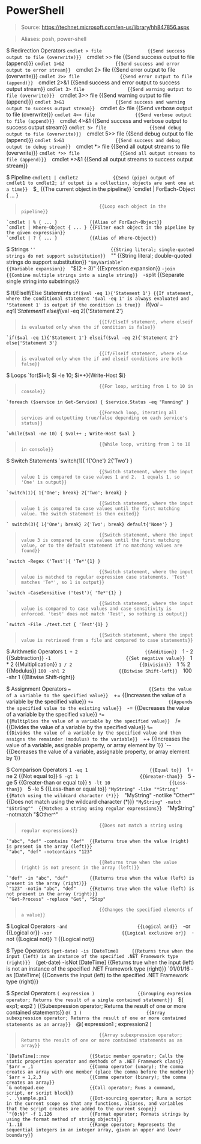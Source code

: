 # PowerShell

> Source: https://technet.microsoft.com/en-us/library/hh847856.aspx

> Aliases: posh, power-shell

$ Redirection Operators
    `cmdlet > file                 {{Send success output to file (overwrite)}} 
    `cmdlet >> file                {{Send success output to file (append)}} 
    `cmdlet 1>&2                   {{Send success and error output to error stream}} 
    `cmdlet 2> file                {{Send error output to file (overwrite)}} 
    `cmdlet 2>> file               {{Send error output to file (append)}} 
    `cmdlet 2>&1                   {{Send success and error output to success output stream}} 
    `cmdlet 3> file                {{Send warning output to file (overwrite)}} 
    `cmdlet 3>> file               {{Send warning output to file (append)}} 
    `cmdlet 3>&1                   {{Send success and warning output to success output stream}} 
    `cmdlet 4> file                {{Send verbose output to file (overwrite)}} 
    `cmdlet 4>> file               {{Send verbose output to file (append)}} 
    `cmdlet 4>&1                   {{Send success and verbose output to success output stream}} 
    `cmdlet 5> file                {{Send debug output to file (overwrite)}} 
    `cmdlet 5>> file               {{Send debug output to file (append)}} 
    `cmdlet 5>&1                   {{Send success and debug output to debug stream}} 
    `cmdlet *> file                {{Send all output streams to file (overwrite)}} 
    `cmdlet *>> file               {{Send all output streams to file (append)}} 
    `cmdlet *>&1                   {{Send all output streams to success output stream}} 

$ Pipeline
    `cmdlet1 | cmdlet2             {{Send (pipe) output of cmdlet1 to cmdlet2; if output is a collection, objects are sent one at a time}} 
    `$_                            {{The current object in the pipeline}} 
    `cmdlet | ForEach-Object { ... }
>                                  {{Loop each object in the pipeline}} 
    `cmdlet | % { ... }            {{Alias of ForEach-Object}} 
    `cmdlet | Where-Object { ... } {{Filter each object in the pipeline by the given expression}} 
    `cmdlet | ? { ... }            {{Alias of Where-Object}} 

$ Strings
    `''                            {{String literal; single-quoted strings do not support substitution}} 
    `""                            {{String literal; double-quoted strings do support substitution}} 
    `"$myVariable"                 {{Variable expansion}} 
    `"$(2 + 3)"                    {{Expression expansion}} 
    `-join                         {{Combine multiple strings into a single string}} 
    `-split                        {{Separate single string into substrings}} 

$ If/ElseIf/Else Statements
    `if($val -eq 1){'Statement 1'} {{If statement, where the conditional statement '$val -eq 1' is always evaluated and 'Statement 1' is output if the condition is true}} 
    `if($val -eq 1){'Statement 1'} elseif($val -eq 2){'Statement 2'}
>                                  {{If/ElseIf statement, where elseif is evaluated only when the if condition is false}} 
    `if($val -eq 1){'Statement 1'} elseif($val -eq 2){'Statement 2'} else{'Statement 3'}
>                                  {{If/ElseIf statement, where else is evaluated only when the if and elseif conditions are both false}} 

$ Loops
    `for($i=1; $i -le 10; $i++){Write-Host $i}
>                                  {{For loop, writing from 1 to 10 in console}} 
    `foreach ($service in Get-Service) { $service.Status -eq "Running" }
>                                  {{Foreach loop, iterating all services and outputting true/false depending on each service's status}} 
    `while($val -ne 10) { $val++ ; Write-Host $val }
>                                  {{While loop, writing from 1 to 10 in console}} 

$ Switch Statements
    `switch(1){ 1{'One'} 2{'Two'} }
>                                  {{Switch statement, where the input value 1 is compared to case values 1 and 2.  1 equals 1, so 'One' is output}} 
    `switch(1){ 1{'One'; break} 2{'Two'; break} }
>                                  {{Switch statement, where the input value 1 is compared to case values until the first matching value. The switch statement is then exited}} 
    ` switch(3){ 1{'One'; break} 2{'Two'; break} default{'None'} }
>                                  {{Switch statement, where the input value 3 is compared to case values until the first matching value, or to the default statement if no matching values are found}} 
    `switch -Regex ('Test'){ 'Te*'{1} }
>                                  {{Switch statement, where the input value is matched to regular expression case statements. 'Test' matches 'Te*', so 1 is output}} 
    `switch -CaseSensitive ('test'){ 'Te*'{1} }
>                                  {{Switch statement, where the input value is compared to case values and case sensitivity is enforced. 'test' does not match 'Test', so nothing is output}} 
    `switch -File ./test.txt { 'Test'{1} }
>                                  {{Switch statement, where the input value is retrieved from a file and compared to case statements}} 

$ Arithmetic Operators
    `1 + 2                         {{Addition}} 
    `1 - 2                         {{Subtraction}} 
    `-1                            {{Set negative value}} 
    `1 * 2                         {{Multiplication}} 
    `1 / 2                         {{Division}} 
    `1 % 2                         {{Modulus}} 
    `100 -shl 2                    {{Bitwise Shift-left}} 
    `100 -shr 1                    {{Bitwise Shift-right}} 

$ Assignment Operators
    `=                             {{Sets the value of a variable to the specified value}} 
    `+=                            {{Increases the value of a variable by the specified value}} 
    `+=                            {{Appends the specified value to the existing value}} 
    `-=                            {{Decreases the value of a variable by the specified value}} 
    `*=                            {{Multiplies the value of a variable by the specified value}} 
    `/=                            {{Divides the value of a variable by the specified value}} 
    `%=                            {{Divides the value of a variable by the specified value and then assigns the remainder (modulus) to the variable}} 
    `++                            {{Increases the value of a variable, assignable property, or array element by 1}} 
    `--                            {{Decreases the value of a variable, assignable property, or array element by 1}} 

$ Comparison Operators
    `1 -eq 1                       {{Equal to}} 
    `1 -ne 2                       {{Not equal to}} 
    `5 -gt 1                       {{Greater-than}} 
    `5 -ge 5                       {{Greater-than or equal to}} 
    `5 -lt 10                      {{Less-than}} 
    `5 -le 5                       {{Less-than or equal to}} 
    `"MyString" -like "*String"    {{Match using the wildcard character (*)}} 
    `"MyString" -notlike "Other*"  {{Does not match using the wildcard character (*)}} 
    `"MyString" -match "$String^"  {{Matches a string using regular expressions}} 
    `"MyString" -notmatch "$Other^"
>                                  {{Does not match a string using regular expressions}} 
    `"abc", "def" -contains "def"  {{Returns true when the value (right) is present in the array (left)}} 
    `"abc", "def" -notcontains "123"
>                                  {{Returns true when the value (right) is not present in the array (left)}} 
    `"def" -in "abc", "def"        {{Returns true when the value (left) is present in the array (right)}} 
    `"123" -notin "abc", "def"     {{Returns true when the value (left) is not present in the array (right)}} 
    `"Get-Process" -replace "Get", "Stop"
>                                  {{Changes the specified elements of a value}} 

$ Logical Operators
    `-and                          {{Logical and}} 
    `-or                           {{Logical or}} 
    `-xor                          {{Logical exclusive or}} 
    `-not                          {{Logical not}} 
    `!                             {{Logical not}} 

$ Type Operators
    `(get-date) -is [DateTime]     {{Returns true when the input (left) is an instance of the specified .NET Framework type (right)}} 
    `(get-date) -isNot [DateTime]  {{Returns true when the input (left) is not an instance of the specified .NET Framework type (right)}} 
    `01/01/16 -as [DateTime]       {{Converts the input (left) to the specified .NET Framework type (right)}} 

$ Special Operators
    `( expression )                {{Grouping expresion operator; Returns the result of a single contained statement}} 
    `$( exp1; exp2 )               {{Subexpression operator; Returns the result of one or more contained statements}} 
    `@( 1 )                        {{Array subexpression operator; Returns the result of one or more contained statements as an array}} 
    `@( expression1 ; expression2 )
>                                  {{Array subexpression operator; Returns the result of one or more contained statements as an array}} 
    `[DateTime]::now               {{Static member operator; Calls the static properties operator and methods of a .NET Framework class}} 
    `$arr = ,1                     {{Comma operator (unary); the comma creates an array with one member (place the comma before the member)}} 
    `$arr = 1,2,3                  {{Comma operator (binary); the comma creates an array}} 
    `& notepad.exe                 {{Call operator; Runs a command, script, or script block}} 
    `. .\sample.ps1                {{Dot-sourcing operator; Runs a script in the current scope so that any functions, aliases, and variables that the script creates are added to the current scope}} 
    `"{0:N}" -f 1.126              {{Format operator; Formats strings by using the format method of string objects}} 
    `1..10                         {{Range operator; Represents the sequential integers in an integer array, given an upper and lower boundary}} 

